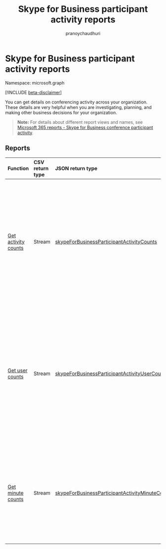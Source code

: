 ﻿---
title: "Skype for Business participant activity reports"
description: "You can get details on conferencing activity across your organization. These details are very helpful when you are investigating, planning, and making other business decisions for your organization."
localization_priority: Normal
ms.prod: "reports"
author: "pranoychaudhuri"
doc_type: conceptualPageType
---

# Skype for Business participant activity reports

Namespace: microsoft.graph

[!INCLUDE [beta-disclaimer](../../includes/beta-disclaimer.md)]

You can get details on conferencing activity across your organization. These details are very helpful when you are investigating, planning, and making other business decisions for your organization.

> **Note:** For details about different report views and names, see [Microsoft 365 reports - Skype for Business conference participant activity](https://support.office.com/client/Skype-for-Business-Online-conference-participant-activity-c3c89995-65dd-4715-9e38-bb244c742c6b).

## Reports

| Function                                                                                     | CSV return type | JSON return type                                                                                                   | Description                                                                                                                                                                                                                                    |
| :------------------------------------------------------------------------------------------- | :-------------- | :----------------------------------------------------------------------------------------------------------------- | ---------------------------------------------------------------------------------------------------------------------------------------------------------------------------------------------------------------------------------------------- |
| [Get activity counts](../api/reportroot-getskypeforbusinessparticipantactivitycounts.md)     | Stream          | [skypeForBusinessParticipantActivityCounts](../resources/skypeforbusinessparticipantactivitycounts.md)             | Get usage trends on the number and type of conference sessions that users from your organization participated in. Types of conference sessions include IM, audio/video, application sharing, web, and dial-in/out - 3rd party.                 |
| [Get user counts](../api/reportroot-getskypeforbusinessparticipantactivityusercounts.md)     | Stream          | [skypeForBusinessParticipantActivityUserCounts](../resources/skypeforbusinessparticipantactivityusercounts.md)     | Get usage trends on the number of unique users and type of conference sessions that users from your organization participated in. Types of conference sessions include IM, audio/video, application sharing, web, and dial-in/out - 3rd party. |
| [Get minute counts](../api/reportroot-getskypeforbusinessparticipantactivityminutecounts.md) | Stream          | [skypeForBusinessParticipantActivityMinuteCounts](../resources/skypeforbusinessparticipantactivityminutecounts.md) | Get usage trends on the length in minutes and type of conference sessions that users from your organization participated in. Types of conference sessions include audio/video.                                                                 |
